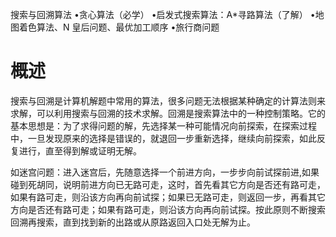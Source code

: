 搜索与回溯算法 •贪心算法（必学） •启发式搜索算法：A*寻路算法（了解） •地图着色算法、N 皇后问题、最优加工顺序 •旅行商问题

# 概述
搜索与回溯是计算机解题中常用的算法，很多问题无法根据某种确定的计算法则来求解，可以利用搜索与回溯的技术求解。回溯是搜索算法中的一种控制策略。它的基本思想是：为了求得问题的解，先选择某一种可能情况向前探索，在探索过程中，一旦发现原来的选择是错误的，就退回一步重新选择，继续向前探索，如此反复进行，直至得到解或证明无解。

如迷宫问题：进入迷宫后，先随意选择一个前进方向，一步步向前试探前进,如果碰到死胡同，说明前进方向已无路可走，这时，首先看其它方向是否还有路可走，如果有路可走，则沿该方向再向前试探；如果已无路可走，则返回一步，再看其它方向是否还有路可走；如果有路可走，则沿该方向再向前试探。按此原则不断搜索回溯再搜索，直到找到新的出路或从原路返回入口处无解为止。





